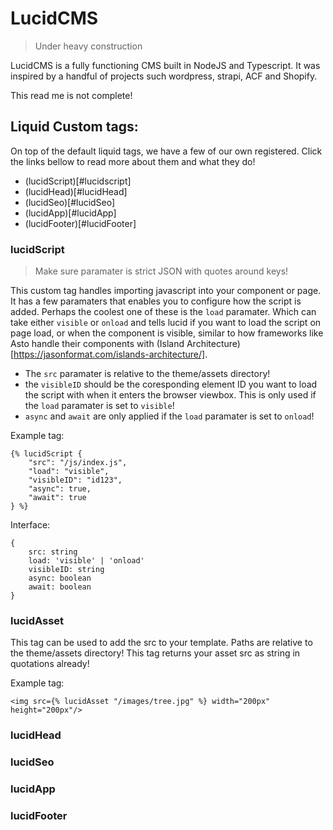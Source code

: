 # LucidCMS
> Under heavy construction

LucidCMS is a fully functioning CMS built in NodeJS and Typescript. It was inspired by a handful of projects such wordpress, strapi, ACF and Shopify.

This read me is not complete!


## Liquid Custom tags:

On top of the default liquid tags, we have a few of our own registered. Click the links bellow to read more about them and what they do!

- (lucidScript)[#lucidscript]
- (lucidHead)[#lucidHead]
- (lucidSeo)[#lucidSeo]
- (lucidApp)[#lucidApp]
- (lucidFooter)[#lucidFooter]

### lucidScript
> Make sure paramater is strict JSON with quotes around keys!

This custom tag handles importing javascript into your component or page. It has a few paramaters that enables you to configure how the script is added. Perhaps the coolest one of these is the ```load``` paramater. Which can take either ```visible``` or ```onload``` and tells lucid if you want to load the script on page load, or when the component is visible, similar to how frameworks like Asto handle their components with (Island Architecture)[https://jasonformat.com/islands-architecture/].

- The ```src``` paramater is relative to the theme/assets directory!
- the ```visibleID``` should be the coresponding element ID you want to load the script with when it enters the browser viewbox. This is only used if the ```load``` paramater is set to ```visible```!
- ```async``` and ```await``` are only applied if the ```load``` paramater is set to ```onload```!

Example tag:
```
{% lucidScript { 
    "src": "/js/index.js",
    "load": "visible",
    "visibleID": "id123",
    "async": true,
    "await": true
} %}
```

Interface:
```
{ 
    src: string
    load: 'visible' | 'onload'
    visibleID: string
    async: boolean
    await: boolean
}
```

### lucidAsset

This tag can be used to add the src to your template. Paths are relative to the theme/assets directory! This tag returns your asset src as string in quotations already!

Example tag:
```
<img src={% lucidAsset "/images/tree.jpg" %} width="200px" height="200px"/>
```

### lucidHead

### lucidSeo

### lucidApp

### lucidFooter
